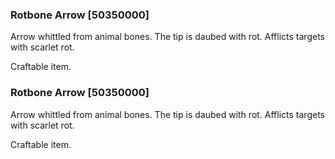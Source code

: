 ### Rotbone Arrow [50350000]

Arrow whittled from animal bones. The tip is daubed with rot. Afflicts targets with scarlet rot.

Craftable item.### Rotbone Arrow [50350000]

Arrow whittled from animal bones. The tip is daubed with rot. Afflicts targets with scarlet rot.

Craftable item.